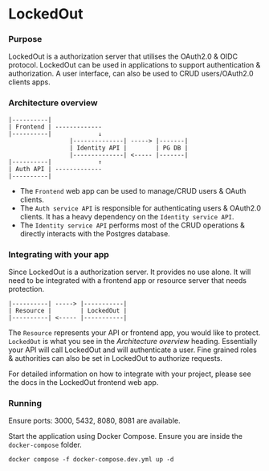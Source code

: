 # LockedOut

### Purpose

LockedOut is a authorization server that utilises the OAuth2.0 & OIDC protocol. LockedOut can be used in applications to support authentication & authorization. A user interface, can also be used to CRUD users/OAuth2.0 clients apps.

### Architecture overview

```
|----------|
| Frontend | -------------
|----------|             ↓
                 |--------------| -----> |-------|
                 | Identity API |        | PG DB |
                 |--------------| <----- |-------|    
|----------|             ↑
| Auth API | -------------
|----------|
```

- The `Frontend` web app can be used to manage/CRUD users & OAuth clients.
- The `Auth service API` is responsible for authenticating users & OAuth2.0 clients. It has a heavy dependency on the `Identity service API`.
- The `Identity service API` performs most of the CRUD operations & directly interacts with the Postgres database.

### Integrating with your app

Since LockedOut is a authorization server. It provides no use alone. It will need to be integrated with a frontend app or resource server that needs protection.

```
|----------| -----> |-----------|
| Resource |        | LockedOut |
|----------| <----- |-----------|
```

The `Resource` represents your API or frontend app, you would like to protect. `LockedOut` is what you see in the <i>Architecture overview</i> heading. Essentially your API will call LockedOut and will authenticate a user. Fine grained roles & authorities can also be set in LockedOut to authorize requests.

For detailed information on how to integrate with your project, please see the docs in the LockedOut frontend web app.

### Running

Ensure ports: 3000, 5432, 8080, 8081 are available.

Start the application using Docker Compose. Ensure you are inside the `docker-compose` folder.

```
docker compose -f docker-compose.dev.yml up -d
```